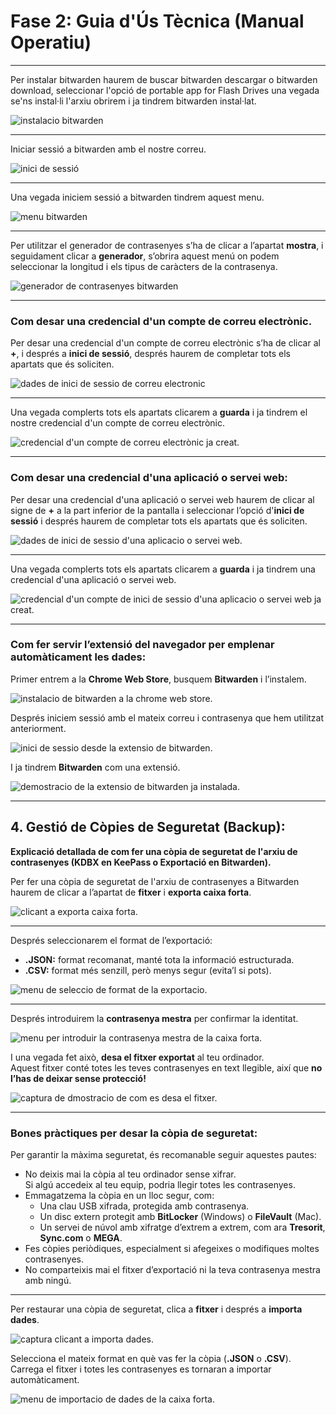# Fase 2: Guia d'Ús Tècnica (Manual Operatiu)

---

Per instalar bitwarden haurem de buscar bitwarden descargar o bitwarden download, seleccionar l'opció de portable app for Flash Drives una vegada se'ns instal·li l'arxiu obrirem i ja tindrem bitwarden instal·lat.

![instalacio bitwarden](/tasca01/img/T01.1.png)

---

Iniciar sessió a bitwarden amb el nostre correu.

![inici de sessió](/tasca01/img/T01.2.png)

---

Una vegada iniciem sessió a bitwarden tindrem aquest menu.

![menu bitwarden](/tasca01/img/T01.3.png)

---

Per utilitzar el generador de contrasenyes s’ha de clicar a l’apartat **mostra**, i seguidament clicar a **generador**, s’obrira aquest menú on podem seleccionar la longitud i els tipus de caràcters de la contrasenya.

![generador de contrasenyes bitwarden](/tasca01/img/T01.4.png)

---

### Com desar una credencial d'un compte de correu electrònic.

Per desar una credencial d'un compte de correu electrònic s’ha de clicar al **+**, i després a **inici de sessió**, després haurem de completar tots els apartats que és soliciten.

![dades de inici de sessio de correu electronic ](/tasca01/img/T01.5.png)

---

Una vegada complerts tots els apartats clicarem a **guarda** i ja tindrem el nostre credencial d'un compte de correu electrònic.

![credencial d'un compte de correu electrònic ja creat.](/tasca01/img/T01.6.png)

---

### Com desar una credencial d'una aplicació o servei web:

Per desar una credencial d'una aplicació o servei web haurem de clicar al signe de **+** a la part inferior de la pantalla i seleccionar l’opció d'**inici de sessió** i després haurem de completar tots els apartats que és soliciten.

![dades de inici de sessio d'una aplicacio o servei web.](/tasca01/img/T01.7.png)

---

Una vegada complerts tots els apartats clicarem a **guarda** i ja tindrem una credencial d'una aplicació o servei web.

![credencial d'un compte de inici de sessio d'una aplicacio o servei web ja creat.](/tasca01/img/T01.8.png)

---

### Com fer servir l’extensió del navegador per emplenar automàticament les dades:

Primer entrem a la **Chrome Web Store**, busquem **Bitwarden** i l’instalem.

![instalacio de bitwarden a la chrome web store.](/tasca01/img/T01.9.png)

Després iniciem sessió amb el mateix correu i contrasenya que hem utilitzat anteriorment.

![inici de sessio desde la extensio de bitwarden.](/tasca01/img/T01.10.png)

I ja tindrem **Bitwarden** com una extensió.

![demostracio de la extensio de bitwarden ja instalada.](/tasca01/img/T01.11.png)

---

## 4. Gestió de Còpies de Seguretat (Backup):

**Explicació detallada de com fer una còpia de seguretat de l'arxiu de contrasenyes (KDBX en KeePass o Exportació en Bitwarden).**

Per fer una còpia de seguretat de l'arxiu de contrasenyes a Bitwarden haurem de clicar a l’apartat de **fitxer** i **exporta caixa forta**.

![clicant a exporta caixa forta.](/tasca01/img/T01.12.png)

---

Després seleccionarem el format de l’exportació:

- **.JSON:** format recomanat, manté tota la informació estructurada.  
- **.CSV:** format més senzill, però menys segur (evita’l si pots).

![menu de seleccio de format de la exportacio.](/tasca01/img/T01.13.png)

---

Després introduirem la **contrasenya mestra** per confirmar la identitat.

![menu per introduir la contrasenya mestra de la caixa forta.](/tasca01/img/T01.14.png)

I una vegada fet això, **desa el fitxer exportat** al teu ordinador.  
Aquest fitxer conté totes les teves contrasenyes en text llegible, així que **no l’has de deixar sense protecció!**

![captura de dmostracio de com es desa el fitxer.](/tasca01/img/T01.15.png)

---

### Bones pràctiques per desar la còpia de seguretat:

Per garantir la màxima seguretat, és recomanable seguir aquestes pautes:

- No deixis mai la còpia al teu ordinador sense xifrar.  
  Si algú accedeix al teu equip, podria llegir totes les contrasenyes.
- Emmagatzema la còpia en un lloc segur, com:
  - Una clau USB xifrada, protegida amb contrasenya.
  - Un disc extern protegit amb **BitLocker** (Windows) o **FileVault** (Mac).
  - Un servei de núvol amb xifratge d’extrem a extrem, com ara **Tresorit**, **Sync.com** o **MEGA**.
- Fes còpies periòdiques, especialment si afegeixes o modifiques moltes contrasenyes.
- No comparteixis mai el fitxer d’exportació ni la teva contrasenya mestra amb ningú.

---

Per restaurar una còpia de seguretat, clica a **fitxer** i després a **importa dades**.

![captura clicant a importa dades.](/tasca01/img/T01.16.png)

Selecciona el mateix format en què vas fer la còpia (**.JSON** o **.CSV**).  
Carrega el fitxer i totes les contrasenyes es tornaran a importar automàticament.

![menu de importacio de dades de la caixa forta.](/tasca01/img/T01.17.png)


